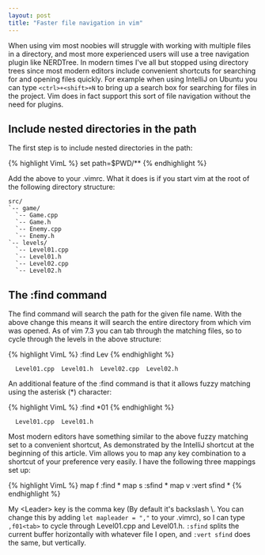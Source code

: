 ```yaml
---
layout: post
title: "Faster file navigation in vim"
---
```


When using vim most noobies will struggle with working with multiple files in a directory, and most more experienced users will use a tree navigation plugin like NERDTree. In modern times I've all but stopped using directory trees since most modern editors include convenient shortcuts for searching for and opening files quickly. For example when using IntelliJ on Ubuntu you can type `<ctrl>+<shift>+N` to bring up a search box for searching for files in the project. Vim does in fact support this sort of file navigation without the need for plugins.

## Include nested directories in the path

The first step is to include nested directories in the path:

{% highlight VimL %}
set path=$PWD/**
{% endhighlight %}

Add the above to your .vimrc. What it does is if you start vim at the root of the following directory structure:

```
src/
`-- game/
  `-- Game.cpp
  `-- Game.h
  `-- Enemy.cpp
  `-- Enemy.h
`-- levels/
  `-- Level01.cpp
  `-- Level01.h
  `-- Level02.cpp
  `-- Level02.h
```

## The :find command

The find command will search the path for the given file name. With the above change this means it will search the entire directory from which vim was opened. As of vim 7.3 you can tab through the matching files, so to cycle through the levels in the above structure:

{% highlight VimL %}
:find Lev<tab>
{% endhighlight %}

```
  Level01.cpp  Level01.h  Level02.cpp  Level02.h
```

An additional feature of the :find command is that it allows fuzzy matching using the asterisk (\*) character:

{% highlight VimL %}
:find *01<tab>
{% endhighlight %}

```
  Level01.cpp  Level01.h
```

Most modern editors have something similar to the above fuzzy matching set to a convenient shortcut, As demonstrated by the IntelliJ shortcut at the beginning of this article. Vim allows you to map any key combination to a shortcut of your preference very easily. I have the following three mappings set up:

{% highlight VimL %}
map <Leader>f :find *
map <Leader>s :sfind *
map <Leader>v :vert sfind *
{% endhighlight %}

My \<Leader\> key is the comma key (By default it's backslash \\. You can change this by adding `let mapleader = ","` to your .vimrc), so I can type `,f01<tab>` to cycle through Level01.cpp and Level01.h. `:sfind` splits the current buffer horizontally with whatever file I open, and `:vert sfind` does the same, but vertically.
